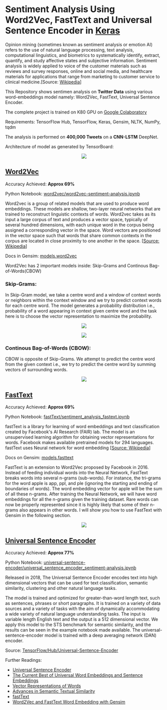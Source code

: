 # Sentiment Analysis Using Word2Vec, FastText and Universal Sentence Encoder in [Keras](https://keras.io)

Opinion mining (sometimes known as sentiment analysis or emotion AI) refers to the use of natural language processing, text analysis, computational linguistics, and biometrics to systematically identify, extract, quantify, and study affective states and subjective information. Sentiment analysis is widely applied to voice of the customer materials such as reviews and survey responses, online and social media, and healthcare materials for applications that range from marketing to customer service to clinical medicine.[Source: [Wikipedia](https://en/wikipedia/wiki/Sentiment_analysis)]

This Repository shows sentimen analysis on **Twitter Data** using various word-embeddings model namely: Word2Vec, FastText, Universal Sentence Encoder.

The complete project is trained on K80 GPU on [Google Colaboratory](https://colab.research.google.com/notebooks/welcome.ipynb#recent=true)

Requirements: TensorFlow Hub, TensorFlow, Keras, Gensim, NLTK, NumPy, tqdm

The analysis is performed on **400,000 Tweets** on a **CNN-LSTM** DeepNet.

Architecture of model as generated by TensorBoard:

<p align="center"> <img src="architecture.png"/> </p>

## [Word2Vec](https://github.com/danielfrg/word2vec)

Accuracy Achieved: **Approx 69%**

Python Notebook: [word2vec/word2vec-sentiment-analysis.ipynb](word2vec/word2vec-sentiment-analysis.ipynb)

Word2vec is a group of related models that are used to produce word embeddings. These models are shallow, two-layer neural networks that are trained to reconstruct linguistic contexts of words. Word2vec takes as its input a large corpus of text and produces a vector space, typically of several hundred dimensions, with each unique word in the corpus being assigned a corresponding vector in the space. Word vectors are positioned in the vector space such that words that share common contexts in the corpus are located in close proximity to one another in the space. [[Source: Wikipedia](https://en.wikipedia.org/wiki/Word2Vec)]

Docs in Gensim: [models.word2vec](https://radimrehurek.com/gensim/models/word2vec.html)

Word2Vec has 2 important models inside: Skip-Grams and Continous Bag-of-Words(CBOW)

### Skip-Grams:
In Skip-Gram model, we take a centre word and a window of context words  or neighbors within the context window and we try to predict context words for each centre word. The model generates a probability distribution i.e., probability of a word appearing in context given centre word and the task here is to choose the vector representation to maximize the probability.

<p align="center"> <img src="word2vec/skip-gram-model.png"/> </p>

<p align="center"> <img src="word2vec/skip-gram-example.png"/> </p>

### Continous Bag-of-Words (CBOW):
CBOW is opposite of Skip-Grams. We attempt to predict the centre word from the given context i.e., we try to predict the centre word by summing vectors of surrounding words.

<p align="center"> <img src="word2vec/CBOW-model.png"/> </p>

## [FastText](https://github.com/facebookresearch/fastText)

Accuracy Achieved: **Approx 69%**

Python Notebook: [fastText/sentiment_analysis_fastext.ipynb](fastText/sentiment_analysis_fastext.ipynb)

fastText is a library for learning of word embeddings and text classification created by Facebook's AI Research (FAIR) lab. The model is an unsupervised learning algorithm for obtaining vector representations for words. Facebook makes available pretrained models for 294 languages. fastText uses Neural network for word embedding
 [[Source: Wikipedia](https://en.wikipedia.org/wiki/FastText)]

Docs on Gensim: [models.fasttext](https://radimrehurek.com/gensim/models/fasttext.html)

FastText is an extension to Word2Vec proposed by Facebook in 2016. Instead of feeding individual words into the Neural Network, FastText breaks words into several n-grams (sub-words). For instance, the tri-grams for the word apple is app, ppl, and ple (ignoring the starting and ending of boundaries of words). The word embedding vector for apple will be the sum of all these n-grams. After training the Neural Network, we will have word embeddings for all the n-grams given the training dataset. Rare words can now be properly represented since it is highly likely that some of their n-grams also appears in other words. I will show you how to use FastText with Gensim in the following section.

<p align="center"> <img src="fastText/fasttext-example.png"/> </p>

## [Universal Sentence Encoder](https://www.tensorflow.org/hub/modules/google/universal-sentence-encoder/1)

Accuracy Achieved: **Approx 77%**

Python Notebook: [universal-sentence-encoder/universal_sentence_encoder_sentiment-analysis.ipynb](universal-sentence-encoder/universal_sentence_encoder_sentiment-analysis.ipynb)

Released in 2018, The Universal Sentence Encoder encodes text into high dimensional vectors that can be used for text classification, semantic similarity, clustering and other natural language tasks.

The model is trained and optimized for greater-than-word length text, such as sentences, phrases or short paragraphs. It is trained on a variety of data sources and a variety of tasks with the aim of dynamically accommodating a wide variety of natural language understanding tasks. The input is variable length English text and the output is a 512 dimensional vector. We apply this model to the STS benchmark for semantic similarity, and the results can be seen in the example notebook made available. The universal-sentence-encoder model is trained with a deep averaging network (DAN) encoder.

Source: [TensorFlow/Hub/Universal-Sentence-Encoder](https://www.tensorflow.org/hub/modules/google/universal-sentence-encoder/2)

Further Readings:

- [Universal Sentence Encoder](https://arxiv.org/pdf/1803.11175.pdf)
- [The Current Best of Universal Word Embeddings and Sentence Embeddings](https://medium.com/huggingface/universal-word-sentence-embeddings-ce48ddc8fc3a)
- [Vector Representations of Words](https://www.tensorflow.org/tutorials/representation/word2vec)
- [Advances in Semantic Textual Similarity](https://ai.googleblog.com/2018/05/advances-in-semantic-textual-similarity.html)
- [fastText](https://research.fb.com/fasttext/)
- [Word2Vec and FastText Word Embedding with Gensim](https://towardsdatascience.com/word-embedding-with-word2vec-and-fasttext-a209c1d3e12c)
